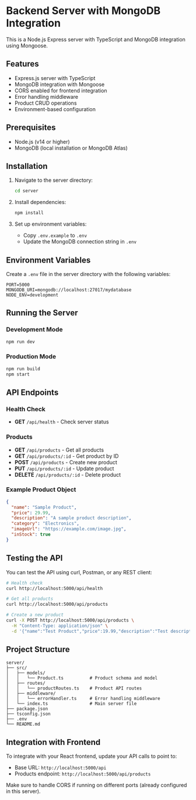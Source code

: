 # Backend Server with MongoDB Integration

This is a Node.js Express server with TypeScript and MongoDB integration using Mongoose.

## Features

- Express.js server with TypeScript
- MongoDB integration with Mongoose
- CORS enabled for frontend integration
- Error handling middleware
- Product CRUD operations
- Environment-based configuration

## Prerequisites

- Node.js (v14 or higher)
- MongoDB (local installation or MongoDB Atlas)

## Installation

1. Navigate to the server directory:
   ```bash
   cd server
   ```

2. Install dependencies:
   ```bash
   npm install
   ```

3. Set up environment variables:
   - Copy `.env.example` to `.env`
   - Update the MongoDB connection string in `.env`

## Environment Variables

Create a `.env` file in the server directory with the following variables:

```
PORT=5000
MONGODB_URI=mongodb://localhost:27017/mydatabase
NODE_ENV=development
```

## Running the Server

### Development Mode
```bash
npm run dev
```

### Production Mode
```bash
npm run build
npm start
```

## API Endpoints

### Health Check
- **GET** `/api/health` - Check server status

### Products
- **GET** `/api/products` - Get all products
- **GET** `/api/products/:id` - Get product by ID
- **POST** `/api/products` - Create new product
- **PUT** `/api/products/:id` - Update product
- **DELETE** `/api/products/:id` - Delete product

### Example Product Object
```json
{
  "name": "Sample Product",
  "price": 29.99,
  "description": "A sample product description",
  "category": "Electronics",
  "imageUrl": "https://example.com/image.jpg",
  "inStock": true
}
```

## Testing the API

You can test the API using curl, Postman, or any REST client:

```bash
# Health check
curl http://localhost:5000/api/health

# Get all products
curl http://localhost:5000/api/products

# Create a new product
curl -X POST http://localhost:5000/api/products \
  -H "Content-Type: application/json" \
  -d '{"name":"Test Product","price":19.99,"description":"Test description","inStock":true}'
```

## Project Structure

```
server/
├── src/
│   ├── models/
│   │   └── Product.ts          # Product schema and model
│   ├── routes/
│   │   └── productRoutes.ts    # Product API routes
│   ├── middleware/
│   │   └── errorHandler.ts     # Error handling middleware
│   └── index.ts                # Main server file
├── package.json
├── tsconfig.json
├── .env
└── README.md
```

## Integration with Frontend

To integrate with your React frontend, update your API calls to point to:
- Base URL: `http://localhost:5000/api`
- Products endpoint: `http://localhost:5000/api/products`

Make sure to handle CORS if running on different ports (already configured in this server).
